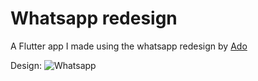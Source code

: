 # Whatsapp redesign

A Flutter app I made using the whatsapp redesign by [Ado](https://dribbble.com/albofazl)

Design: ![Whatsapp](https://cdn.dribbble.com/users/2886970/screenshots/15408794/media/9a730ead4b84cb50cfb4a332f7d1a519.png)
